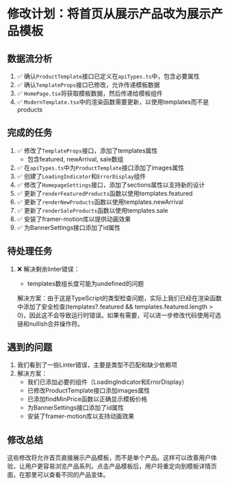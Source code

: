 # 修改计划：将首页从展示产品改为展示产品模板

## 数据流分析
1. ✅ 确认`ProductTemplate`接口已定义在`apiTypes.ts`中，包含必要属性
2. ✅ 确认`TemplateProps`接口已修改，允许传递模板数据
3. ✅ `HomePage.tsx`将获取模板数据，然后传递给模板组件
4. ✅ `ModernTemplate.tsx`中的渲染函数需要更新，以使用templates而不是products

## 完成的任务
1. ✅ 修改了`TemplateProps`接口，添加了templates属性
   - 包含featured, newArrival, sale数组
2. ✅ 在`apiTypes.ts`中为`ProductTemplate`接口添加了images属性
3. ✅ 创建了`LoadingIndicator`和`ErrorDisplay`组件
4. ✅ 修改了`HomepageSettings`接口，添加了sections属性以支持新的设计
5. ✅ 更新了`renderFeaturedProducts`函数以使用templates.featured
6. ✅ 更新了`renderNewProducts`函数以使用templates.newArrival
7. ✅ 更新了`renderSaleProducts`函数以使用templates.sale
8. ✅ 安装了framer-motion库以提供动画效果
9. ✅ 为BannerSettings接口添加了id属性

## 待处理任务
1. ❌ 解决剩余linter错误：
   - templates数组长度可能为undefined的问题
   
   解决方案：由于这是TypeScript的类型检查问题，实际上我们已经在渲染函数中添加了安全检查(templates?.featured && templates.featured.length > 0)，因此这不会导致运行时错误。如果有需要，可以进一步修改代码使用可选链和nullish合并操作符。

## 遇到的问题
1. 我们看到了一些Linter错误，主要是类型不匹配和缺少依赖项
2. 解决方案：
   - 我们已添加必要的组件（LoadingIndicator和ErrorDisplay）
   - 已修改ProductTemplate接口添加images属性
   - 已添加findMinPrice函数以正确显示模板价格
   - 为BannerSettings接口添加了id属性
   - 安装了framer-motion库以支持动画效果

## 修改总结
这些修改将允许首页直接展示产品模板，而不是单个产品。这样可以改善用户体验，让用户更容易浏览产品系列。点击产品模板后，用户将重定向到模板详情页面，在那里可以查看不同的产品变体。 